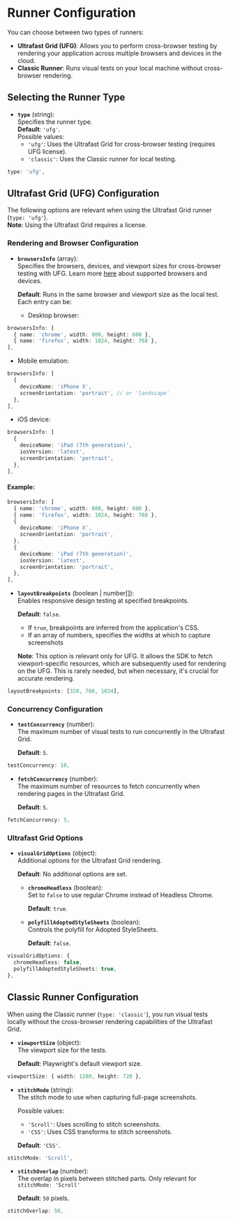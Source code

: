 # Runner Configuration

You can choose between two types of runners:

- **Ultrafast Grid (UFG)**: Allows you to perform cross-browser testing by rendering your application across multiple browsers and devices in the cloud.
- **Classic Runner**: Runs visual tests on your local machine without cross-browser rendering.

## Selecting the Runner Type

- **`type`** (string):  
  Specifies the runner type.  
  **Default**: `'ufg'`.  
  Possible values:
  - `'ufg'`: Uses the Ultrafast Grid for cross-browser testing (requires UFG license).
  - `'classic'`: Uses the Classic runner for local testing.

```typescript
type: 'ufg',
```

## Ultrafast Grid (UFG) Configuration

The following options are relevant when using the Ultrafast Grid runner (`type: 'ufg'`).  
**Note**: Using the Ultrafast Grid requires a license.

### Rendering and Browser Configuration

- **`browsersInfo`** (array):  
  Specifies the browsers, devices, and viewport sizes for cross-browser testing with UFG. Learn more [here](https://applitools.com/docs/topics/overview/ufg-devices.html) about supported browsers and devices.

  **Default**: Runs in the same browser and viewport size as the local test.  
  Each entry can be:

  - Desktop browser:

```typescript
browsersInfo: [
  { name: 'chrome', width: 800, height: 600 },
  { name: 'firefox', width: 1024, height: 768 },
],
```

- Mobile emulation:

```typescript
browsersInfo: [
  {
    deviceName: 'iPhone X',
    screenOrientation: 'portrait', // or 'landscape'
  },
],
```

- iOS device:

```typescript
browsersInfo: [
  {
    deviceName: 'iPad (7th generation)',
    iosVersion: 'latest',
    screenOrientation: 'portrait',
  },
],
```

#### Example:

```typescript
browsersInfo: [
  { name: 'chrome', width: 800, height: 600 },
  { name: 'firefox', width: 1024, height: 768 },
  {
    deviceName: 'iPhone X',
    screenOrientation: 'portrait',
  },
  {
    deviceName: 'iPad (7th generation)',
    iosVersion: 'latest',
    screenOrientation: 'portrait',
  },
],
```

- **`layoutBreakpoints`** (boolean | number\[\]):  
  Enables responsive design testing at specified breakpoints.

  **Default**: `false`.

  - If `true`, breakpoints are inferred from the application's CSS.
  - If an array of numbers, specifies the widths at which to capture screenshots

  **Note**: This option is relevant only for UFG. It allows the SDK to fetch viewport-specific resources, which are subsequently used for rendering on the UFG. This is rarely needed, but when necessary, it's crucial for accurate rendering.

```typescript
layoutBreakpoints: [320, 768, 1024],
```

### Concurrency Configuration

- **`testConcurrency`** (number):  
  The maximum number of visual tests to run concurrently in the Ultrafast Grid.

  **Default**: `5`.

```typescript
testConcurrency: 10,
```

- **`fetchConcurrency`** (number):  
  The maximum number of resources to fetch concurrently when rendering pages in the Ultrafast Grid.

  **Default**: `5`.

```typescript
fetchConcurrency: 5,
```

### Ultrafast Grid Options

- **`visualGridOptions`** (object):  
  Additional options for the Ultrafast Grid rendering.

  **Default**: No additional options are set.

  - **`chromeHeadless`** (boolean):  
    Set to `false` to use regular Chrome instead of Headless Chrome.

    **Default**: `true`.

  - **`polyfillAdoptedStyleSheets`** (boolean):  
    Controls the polyfill for Adopted StyleSheets.

    **Default**: `false`.

```typescript
visualGridOptions: {
  chromeHeadless: false,
  polyfillAdoptedStyleSheets: true,
},
```

## Classic Runner Configuration

When using the Classic runner (`type: 'classic'`), you run visual tests locally without the cross-browser rendering capabilities of the Ultrafast Grid.

- **`viewportSize`** (object):  
  The viewport size for the tests.

  **Default**: Playwright's default viewport size.

```typescript
viewportSize: { width: 1280, height: 720 },
```

- **`stitchMode`** (string):  
  The stitch mode to use when capturing full-page screenshots.

  Possible values:

  - `'Scroll'`: Uses scrolling to stitch screenshots.
  - `'CSS'`: Uses CSS transforms to stitch screenshots.

  **Default**: `'CSS'`.

```typescript
stitchMode: 'Scroll',
```

- **`stitchOverlap`** (number):  
  The overlap in pixels between stitched parts. Only relevant for `stitchMode: 'Scroll'`

  **Default**: `50` pixels.

```typescript
stitchOverlap: 50,
```
